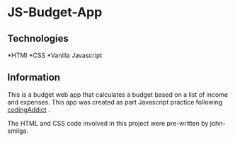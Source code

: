 # JS-Budget-App

## Technologies
  *HTMl
  *CSS
  *Vanilla Javascript
  
## Information
This is a budget web app that calculates a budget based on a list of income and expenses. This app was created as part Javascript practice following [codingAddict](https://www.youtube.com/codingaddict) . 

The HTML and CSS code involved in this project were pre-written by john-smilga.
